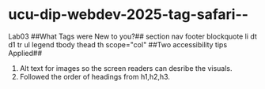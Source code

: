 # ucu-dip-webdev-2025-tag-safari--
Lab03
##What Tags were New to you?##
section
nav
footer
blockquote
li
dt
d1
tr
ul
legend
tbody
thead
th scope="col"
##Two accessibility tips Applied##
1. Alt text for images so the screen readers can desribe the visuals.
2. Followed the order of headings from h1,h2,h3.